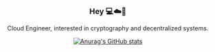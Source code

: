 <div align=center>
  <h1 style="font-size: 1.1rem;">Hey 💻☁️🔐</h1>

  <p>Cloud Engineer, interested in cryptography and decentralized systems.</p>

  [![Anurag's GitHub stats](https://github-readme-stats.vercel.app/api?username=piheta&hide=contribs&show_icons=true&theme=dark)](https://github.com/anuraghazra/github-readme-stats)

</div>
